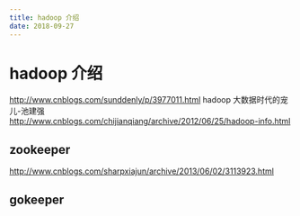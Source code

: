 ```yaml
---
title: hadoop 介绍
date: 2018-09-27
---
```

# hadoop 介绍
http://www.cnblogs.com/sunddenly/p/3977011.html
hadoop 大数据时代的宠儿-池建强
http://www.cnblogs.com/chijianqiang/archive/2012/06/25/hadoop-info.html

## zookeeper
http://www.cnblogs.com/sharpxiajun/archive/2013/06/02/3113923.html


## gokeeper